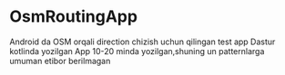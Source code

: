 # OsmRoutingApp
Android da OSM orqali direction chizish uchun qilingan test app
Dastur kotlinda yozilgan
App 10-20 minda yozilgan,shuning un patternlarga umuman etibor berilmagan
